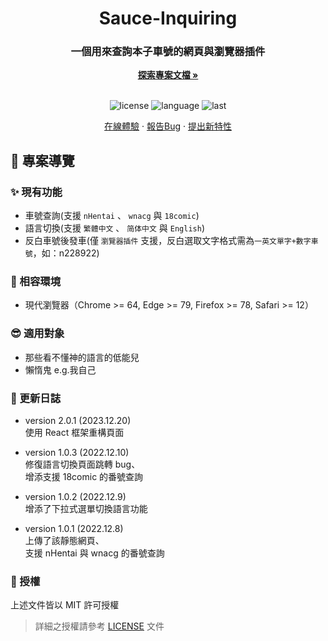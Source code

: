 <h1 align="center">Sauce-Inquiring</h1>
<div align="center">
  <h3>一個用來查詢本子車號的網頁與瀏覽器插件</h3>
  <a href="https://github.com/BlackishGreen33/Sauce-Inquiring"><strong>探索專案文檔 »</strong></a>
  <br />
  <br />
  
  ![license](https://img.shields.io/github/license/BlackishGreen33/Sauce-Inquiring)
  ![language](https://img.shields.io/github/languages/top/BlackishGreen33/Sauce-Inquiring)
  ![last](https://img.shields.io/github/last-commit/BlackishGreen33/Sauce-Inquiring)
  
  <a href="https://blackishgreen33.github.io/Sauce-Inquiring/" target="_blank">在線體驗</a>
  ·
  <a href="https://github.com/BlackishGreen33/Sauce-Inquiring/issues">報告Bug</a>
  ·
  <a href="https://github.com/BlackishGreen33/Sauce-Inquiring/issues">提出新特性</a>
</div>

## 🔖 專案導覽

### ✨ 現有功能

- 車號查詢(支援 `nHentai` 、 `wnacg` 與 `18comic`)
- 語言切換(支援 `繁體中文` 、 `简体中文` 與 `English`)
- 反白車號後發車(僅 `瀏覽器插件` 支援，反白選取文字格式需為`一英文單字+數字車號`，如：n228922)

### 🎯 相容環境

- 現代瀏覽器（Chrome >= 64, Edge >= 79, Firefox >= 78, Safari >= 12）

### 😎 適用對象

- 那些看不懂神的語言的低能兒
- 懶惰鬼 e.g.我自己

### 📜 更新日誌

- version 2.0.1 (2023.12.20)  
  使用 React 框架重構頁面

- version 1.0.3 (2022.12.10)  
  修復語言切換頁面跳轉 bug、  
  增添支援 18comic 的番號查詢

- version 1.0.2 (2022.12.9)  
  增添了下拉式選單切換語言功能

- version 1.0.1 (2022.12.8)  
  上傳了該靜態網頁、  
  支援 nHentai 與 wnacg 的番號查詢

### 📝 授權

上述文件皆以 MIT 許可授權

> 詳細之授權請參考 [LICENSE](LICENSE) 文件
